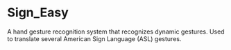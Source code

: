 # Sign_Easy
A hand gesture recognition system that recognizes dynamic gestures. Used to translate several American Sign Language (ASL) gestures. 

